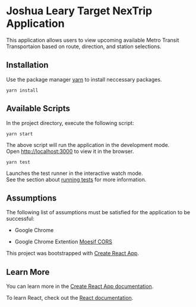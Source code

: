 # Joshua Leary Target NexTrip Application
This application allows users to view upcoming available Metro Transit Transportaion based on route, direction, and station selections.

## Installation

Use the package manager [yarn](https://yarnpkg.com/lang/en/) to install neccessary packages.

```yarn install```

## Available Scripts

In the project directory, execute the following script:

```yarn start```

The above script will run the application in the development mode.<br />
Open [http://localhost:3000](http://localhost:3000) to view it in the browser.
<br />

```yarn test```

Launches the test runner in the interactive watch mode.<br />
See the section about [running tests](https://facebook.github.io/create-react-app/docs/running-tests) for more information.

## Assumptions

The following list of assumptions must be satisfied for the application to be successful:

* Google Chrome

* Google Chrome Extention [Moesif CORS](https://chrome.google.com/webstore/detail/moesif-orign-cors-changer/digfbfaphojjndkpccljibejjbppifbc?hl=en-US)

This project was bootstrapped with [Create React App](https://github.com/facebook/create-react-app).

## Learn More

You can learn more in the [Create React App documentation](https://facebook.github.io/create-react-app/docs/getting-started).

To learn React, check out the [React documentation](https://reactjs.org/).

